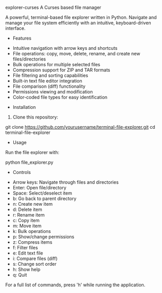 explorer-curses
A Curses based file manager 

A powerful, terminal-based file explorer written in Python. Navigate and manage your file system efficiently with an intuitive, keyboard-driven interface.

* Features

- Intuitive navigation with arrow keys and shortcuts
- File operations: copy, move, delete, rename, and create new files/directories
- Bulk operations for multiple selected files
- Compression support for ZIP and TAR formats
- File filtering and sorting capabilities
- Built-in text file editor integration
- File comparison (diff) functionality
- Permissions viewing and modification
- Color-coded file types for easy identification



* Installation

1. Clone this repository:

git clone https://github.com/yourusername/terminal-file-explorer.git
cd terminal-file-explorer




* Usage

Run the file explorer with:

python file_explorer.py


* Controls

- Arrow keys: Navigate through files and directories
- Enter: Open file/directory
- Space: Select/deselect item
- b: Go back to parent directory
- n: Create new item
- d: Delete item
- r: Rename item
- c: Copy item
- m: Move item
- k: Bulk operations
- p: Show/change permissions
- z: Compress items
- f: Filter files
- e: Edit text file
- i: Compare files (diff)
- s: Change sort order
- h: Show help
- q: Quit

For a full list of commands, press 'h' while running the application.

